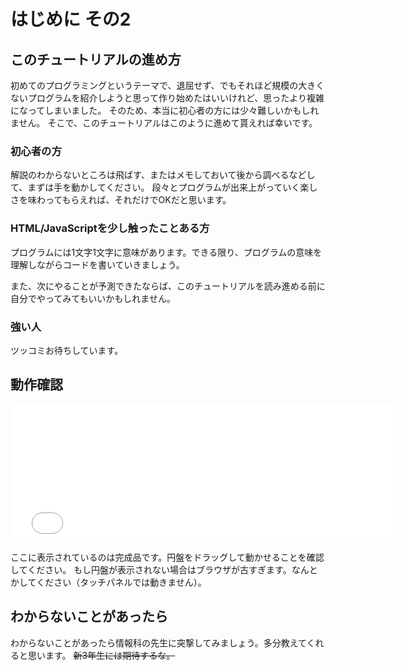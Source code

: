 # はじめに その2

## このチュートリアルの進め方
初めてのプログラミングというテーマで、退屈せず、でもそれほど規模の大きくないプログラムを紹介しようと思って作り始めたはいいけれど、思ったより複雑になってしまいました。
そのため、本当に初心者の方には少々難しいかもしれません。
そこで、このチュートリアルはこのように進めて貰えれば幸いです。

### 初心者の方
解説のわからないところは飛ばす、またはメモしておいて後から調べるなどして、まずは手を動かしてください。
段々とプログラムが出来上がっていく楽しさを味わってもらえれば、それだけでOKだと思います。

### HTML/JavaScriptを少し触ったことある方
プログラムには1文字1文字に意味があります。できる限り、プログラムの意味を理解しながらコードを書いていきましょう。

また、次にやることが予測できたならば、このチュートリアルを読み進める前に自分でやってみてもいいかもしれません。

### 強い人
ツッコミお待ちしています。

## 動作確認
<iframe src="samples/index.html" width="620" height="220" frameborder="0"></iframe>

ここに表示されているのは完成品です。円盤をドラッグして動かせることを確認してください。
もし円盤が表示されない場合はブラウザが古すぎます。なんとかしてください（タッチパネルでは動きません）。

## わからないことがあったら
わからないことがあったら情報科の先生に突撃してみましょう。多分教えてくれると思います。
<s>新3年生には期待するな。</s>
